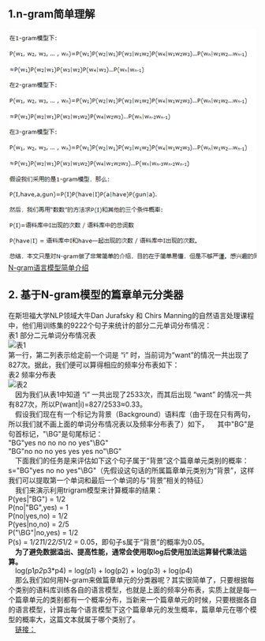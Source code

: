 ## 1.n-gram简单理解   
![n-gram简单理解](./images/n-gram简单理解.png)   
[N-gram语言模型简单介绍 ](https://www.cnblogs.com/wzm-xu/p/4229819.html)   
## 2. 基于N-gram模型的篇章单元分类器   
在斯坦福大学NLP领域大牛Dan Jurafsky 和 Chirs Manning的自然语言处理课程中，他们用训练集的9222个句子来统计的部分二元单词分布情况：   
表1 部分二元单词分布情况表   
![表1](./images/表1.png)    
第一行，第二列表示给定前一个词是 “i” 时，当前词为“want”的情况一共出现了827次。据此，我们便可以算得相应的频率分布表如下：   
表2 频率分布表   
![表2](./images/表2.png)   
&emsp;因为我们从表1中知道 “i” 一共出现了2533次，而其后出现 “want” 的情况一共有827次，所以P(want|i)=827/2533≈0.33。   
&emsp;假设我们现在有一个标记为背景（Background）语料库（由于现在只有两句，所以我们就不画上面的单词分布情况表以及频率分布表了）如下，
&emsp;其中"BG"是句首标记，"\BG"是句尾标记：   
"BG"yes no no no no yes"\BG"   
"BG"no no no yes yes yes no"\BG"   
&emsp;下面我们的任务是来评估如下这个句子属于“背景”这个篇章单元类别的概率：   
s="BG"yes no no yes"\BG"（先假设这句话的所属篇章单元类别为“背景”，这样我们可以提取第一个单词和最后一个单词的与“背景”相关的特征）   
&emsp;我们来演示利用trigram模型来计算概率的结果：   
P(yes|"BG") = 1/2   
P(no|"BG",yes) = 1   
P(no|yes,no) = 1/2  
P(yes|no,no) = 2/5   
P("\BG"|no,yes) = 1/2   
P(s) = 1/2*1*1/2*2/5*1/2 = 0.05，即句子s属于“背景”的概率为0.05。   
&emsp;**为了避免数据溢出、提高性能，通常会使用取log后使用加法运算替代乘法运算。**   
&emsp;log(p1*p2*p3*p4) = log(p1) + log(p2) + log(p3) + log(p4)    
&emsp;那么我们如何用N-gram来做篇章单元的分类器呢？其实很简单了，只要根据每个类别的语料库训练各自的语言模型，也就是上面的频率分布表，实质上就是每一个篇章单元的类别都有一个概率分布，当新来一个篇章单元的时候，只要根据各自的语言模型，计算出每个语言模型下这个篇章单元的发生概率，篇章单元在哪个模型的概率大，这篇文本就属于哪个类别了。     
&emsp;[链接：](https://www.imooc.com/article/20929)
